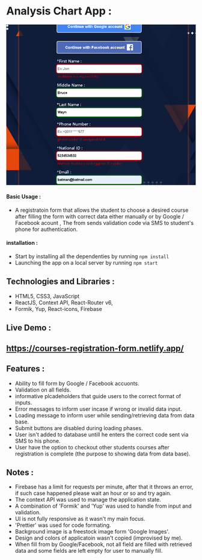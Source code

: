 # Analysis Chart App :
![screenShoot](demoPic.png)
#### Basic Usage :
- A registratoin form that allows the student to choose a desired course after filling the form with correct data either manually or by Google / Facebook acount ,
The from sends validation code via SMS to student's phone for authentication.
#### installation :
- Start by installing all the dependenties by running `npm install`
- Launching the app on a local server by running `npm start`

## Technologies and Libraries :
- HTML5,   CSS3,  JavaScript
- ReactJS, Context API,  React-Router v6,
- Formik, Yup, React-icons, Firebase

## Live Demo :
## https://courses-registration-form.netlify.app/

## Features :
- Ability to fill form by Google / Facebook accuonts.
- Validation on all fields.
- informative plcadeholders that guide users to the correct format of inputs.
- Error messages to inform user incase if wrong or invalid data input.
- Loading message to inform user while sending/retrieving data from data base.
- Submit buttons are disabled during loading phases.
- User isn't added to database untill he enters the correct code sent via SMS to his phone.
- User have the option to checkout other students courses after registration is complete (the purpose to showing data from data base).

 ## Notes :
- Firebase has a limit for requests per minute, after that it throws an error, if such case happened please wait an hour or so and try again.
- The context API was used to manage the application state.
- A combination of 'Formik' and 'Yup' was used to handle from input and validation.
- UI is not fully responsive as it wasn't my main focus.
- 'Prettier' was used for code formating.
- Background image is a freestock image form 'Google Images'.
- Design and colors of applicatoin wasn't copied (improvised by me).
- When fill from by Google/Facebook, not all field are filled with retrieved data and some fields are left empty for user to manually fill.


